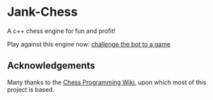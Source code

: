 # Jank-Chess
A c++ chess engine for fun and profit!

Play against this engine now: [challenge the bot to a game](https://lichess.org/@/LilDoctorJank)

## Acknowledgements
Many thanks to the [Chess Programming Wiki](https://www.chessprogramming.org), upon which most of this
project is based.
